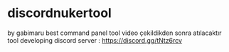 # discordnukertool
by gabimaru best command panel tool
video çekildikden sonra atılacaktır tool
developing discord server : https://discord.gg/tNtz6rcv
